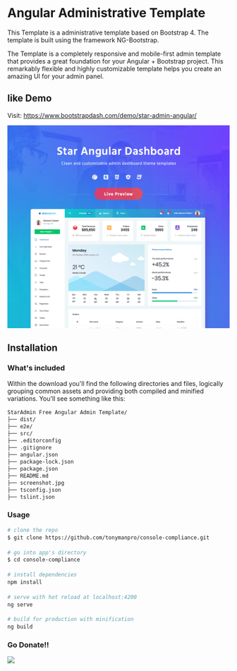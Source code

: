 # Angular Administrative Template

This Template is a administrative template based on Bootstrap 4. The template is built using the framework NG-Bootstrap.

The Template is a completely responsive and mobile-first admin template that provides a great foundation for your Angular + Bootstrap project.
This remarkably flexible and highly customizable template helps you create an amazing UI for your admin panel.

## like Demo

Visit: https://www.bootstrapdash.com/demo/star-admin-angular/

[![N|Solid](screenshot.jpg)](http://www.bootstrapdash.com/demo/star-admin-angular)

## Installation

### What's included

Within the download you'll find the following directories and files, logically grouping common assets and providing both compiled and minified variations. You'll see something like this:

```
StarAdmin Free Angular Admin Template/
├── dist/
├── e2e/
├── src/
├── .editorconfig
├── .gitignore
├── angular.json
├── package-lock.json
├── package.json
├── README.md
├── screenshot.jpg
├── tsconfig.json
├── tslint.json
```

### Usage

``` bash
# clone the repo
$ git clone https://github.com/tonymanpro/console-compliance.git

# go into app's directory
$ cd console-compliance

# install dependencies
npm install

# serve with hot reload at localhost:4200
ng serve

# build for production with minification
ng build
```

### Go Donate!!

<a href="https://paypal.me/tonymanpro?locale.x=es_XC"><img src="https://img.shields.io/badge/Donate-PayPal-dc3d53.svg"/></a>
